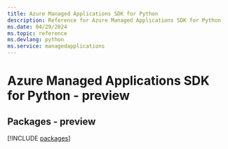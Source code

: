 ```yaml
---
title: Azure Managed Applications SDK for Python
description: Reference for Azure Managed Applications SDK for Python
ms.date: 04/29/2024
ms.topic: reference
ms.devlang: python
ms.service: managedapplications
---
```

# Azure Managed Applications SDK for Python - preview
## Packages - preview
[!INCLUDE [packages](managed-applications-index.md)]
